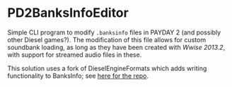 # PD2BanksInfoEditor
Simple CLI program to modify `.banksinfo` files in PAYDAY 2 (and possibly other Diesel games?). The modification of this file allows for custom soundbank loading, as long as they have been created with *Wwise 2013.2*, with support for streamed audio files in these.

This solution uses a fork of DieselEngineFormats which adds writing functionality to BanksInfo; see [here for the repo](https://github.com/Javgarag/DieselEngineFormats).